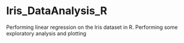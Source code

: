 # Iris_DataAnalysis_R

Performing linear regression on the Iris dataset in R. Performing some exploratory analysis and plotting
